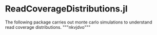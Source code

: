 # ReadCoverageDistributions.jl

The following package carries out monte carlo simulations to understand read coverage distributions.
"""nkvjdvo"""

